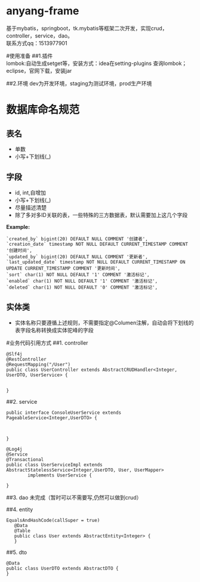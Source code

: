 # anyang-frame
基于mybatis，springboot，tk.mybatis等框架二次开发，实现crud，controller，service，dao。
<br>
联系方式qq：1513977901

#使用准备
##1.插件<br/>
lombok:自动生成setget等，安装方式：idea在setting-plugins 查询lombok；eclipse，官网下载，安装jar

##2.环境
dev为开发环境，staging为测试环境，prod生产环境

# 数据库命名规范
## 表名

* 单数
* 小写+下划线(_)

## 字段

* id, int,自增加
* 小写+下划线(_)
* 尽量描述清楚
* 除了多对多ID关联的表，一些特殊的三方数据表，默认需要加上这几个字段 

**Example:**

```
`created_by` bigint(20) DEFAULT NULL COMMENT '创建者',
`creation_date` timestamp NOT NULL DEFAULT CURRENT_TIMESTAMP COMMENT '创建时间',
`updated_by` bigint(20) DEFAULT NULL COMMENT '更新者',
`last_updated_date` timestamp NOT NULL DEFAULT CURRENT_TIMESTAMP ON UPDATE CURRENT_TIMESTAMP COMMENT '更新时间',
`sort` char(1) NOT NULL DEFAULT '1' COMMENT '激活标记',
`enabled` char(1) NOT NULL DEFAULT '1' COMMENT '激活标记',
`deleted` char(1) NOT NULL DEFAULT '0' COMMENT '激活标记',
```

## 实体类
* 实体名称只要遵循上述规则，不需要指定@Columen注解，自动会将下划线的表字段名称转换成实体驼峰的字段

#业务代码引用方式
##1. controller
```
@Slf4j
@RestController
@RequestMapping("/User")
public class UserController extends AbstractCRUDHandler<Integer, UserDTO, UserService> {


}
```

##2. service
```
public interface ConsoleUserService extends PageableService<Integer,UserDTO> {



}
```
```
@Log4j
@Service
@Transactional
public class UserServiceImpl extends AbstractStatelessService<Integer,UserDTO, User, UserMapper>
        implements UserService {

}
```

##3. dao
未完成（暂时可以不需要写,仍然可以做到crud）


##4. entity
```
EqualsAndHashCode(callSuper = true)
   @Data
   @Table
   public class User extends AbstractEntity<Integer> {
   }
```

##5. dto
```
@Data
public class UserDTO extends AbstractDTO {
}
```